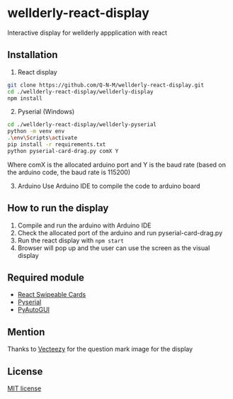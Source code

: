 # wellderly-react-display
Interactive display for wellderly appplication with react

## Installation

1. React display
```bash
git clone https://github.com/Q-N-M/wellderly-react-display.git
cd ./wellderly-react-display/wellderly-display
npm install
```

2. Pyserial (Windows)
```bash
cd ./wellderly-react-display/wellderly-pyserial
python -m venv env
.\env\Scripts\activate
pip install -r requirements.txt
python pyserial-card-drag.py comX Y
```
Where comX is the allocated arduino port and Y is the baud rate (based on the arduino code, the baud rate is 115200)

3. Arduino
Use Arduino IDE to compile the code to arduino board

## How to run the display

1. Compile and run the arduino with Arduino IDE
2. Check the allocated port of the arduino and run pyserial-card-drag.py 
3. Run the react display with `npm start`
4. Browser will pop up and the user can use the screen as the visual display

## Required module
* [React Swipeable Cards](https://github.com/ravelinx22/react-swipeable-cards)
* [Pyserial](https://pypi.org/project/pyserial/)
* [PyAutoGUI](https://pypi.org/project/PyAutoGUI/)

## Mention
Thanks to [Vecteezy](https://www.vecteezy.com/vector-art/442722-question-mark-vector-icon) for the question mark image for the display

## License
[MIT license](https://github.com/Q-N-M/wellderly-react-display/blob/main/LICENSE)
